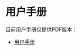 # 用户手册

目前用户手册仅提供PDF版本：

- [用户手册](https://static.guance.com/dataflux-func/resource/docs/user-guide.pdf)
